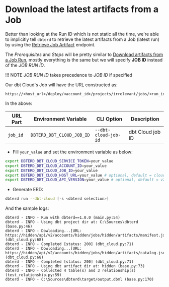 # Download the latest artifacts from a Job

Better than looking at the Run ID which is not static all the time, we're able to implicitly tell `dbterd` to retrieve the latest artifacts from a Job (latest run) by using the [Retrieve Job Artifact](https://docs.getdbt.com/dbt-cloud/api-v2#/operations/Retrieve%20Job%20Artifact) endpoint.

The _Prerequisites_ and _Steps_ will be pretty similar to [Download artifacts from a Job Run](./download-artifact-from-a-job-run.md), mostly everything is the same but we will specify **JOB ID** instead of the _JOB RUN ID_.

!!! NOTE
    _JOB RUN ID_ takes precedence to _JOB ID_ if specified

Our dbt Cloud's Job will have the URL constructed as:

```log
https://<host_url>/deploy/<account_id>/projects/irrelevant/jobs/<run_id>
```

In the above:

| URL Part          | Environment Variable            | CLI Option                | Description                                                               |
|-------------------|---------------------------------|---------------------------|---------------------------------------------------------------------------|
| `job_id`          | `DBTERD_DBT_CLOUD_JOB_ID` | `--dbt-cloud-job-id` | dbt Cloud job ID |

- Fill `your_value` and set the environment variable as below:

```bash
export DBTERD_DBT_CLOUD_SERVICE_TOKEN=your_value
export DBTERD_DBT_CLOUD_ACCOUNT_ID=your_value
export DBTERD_DBT_CLOUD_JOB_ID=your_value
export DBTERD_DBT_CLOUD_HOST_URL=your_value # optional, default = cloud.getdbt.com
export DBTERD_DBT_CLOUD_API_VERSION=your_value # optional, default = v2
```

- Generate ERD:

```bash
dbterd run --dbt-cloud [-s <dbterd selection>]
```

And the sample logs:

```log
dbterd - INFO - Run with dbterd==1.0.0 (main.py:54)
dbterd - INFO - Using dbt project dir at: C:\Sources\dbterd (base.py:46)
dbterd - INFO - Dowloading...[URL: https://hidden/api/v2/accounts/hidden/jobs/hidden/artifacts/manifest.json] (dbt_cloud.py:68)
dbterd - INFO - Completed [status: 200] (dbt_cloud.py:71)
dbterd - INFO - Dowloading...[URL: https://hidden/api/v2/accounts/hidden/jobs/hidden/artifacts/catalog.json] (dbt_cloud.py:68)
dbterd - INFO - Completed [status: 200] (dbt_cloud.py:71)
dbterd - INFO - Using dbt artifact dir at: hidden (base.py:73)
dbterd - INFO - Collected 4 table(s) and 3 relationship(s) (test_relationship.py:59)
dbterd - INFO - C:\Sources\dbterd\target/output.dbml (base.py:170)
```
